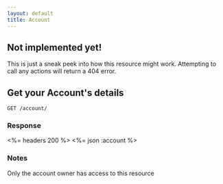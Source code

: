 ```yaml
---
layout: default
title: Account
---
```


<div class="note warning sticky">
  <h2>Not implemented yet!</h2>
  <p>This is just a sneak peek into how this resource might work. Attempting to call any actions will return a 404 error.</p>
</div>

## Get your Account's details

~~~
GET /account/
~~~

### Response
<%= headers 200 %>
<%= json :account %>

### Notes

Only the account owner has access to this resource